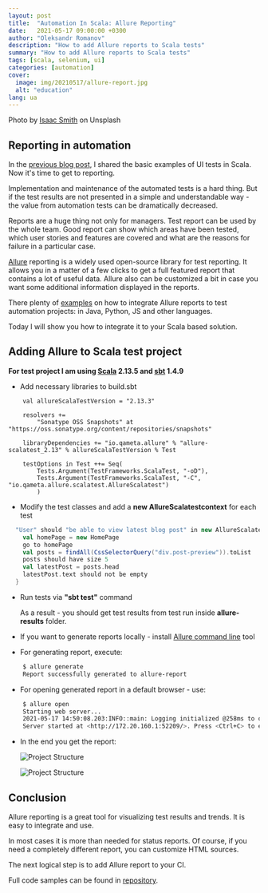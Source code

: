 ```yaml
---
layout: post
title:  "Automation In Scala: Allure Reporting"
date:   2021-05-17 09:00:00 +0300
author: "Oleksandr Romanov"
description: "How to add Allure reports to Scala tests"
summary: "How to add Allure reports to Scala tests"
tags: [scala, selenium, ui]
categories: [automation]
cover:
  image: img/20210517/allure-report.jpg
  alt: "education"
lang: ua
---
```


Photo by [Isaac Smith](https://unsplash.com/@isaacmsmith?utm_source=unsplash&utm_medium=referral&utm_content=creditCopyText) on Unsplash
  
## Reporting in automation
 
In the [previous blog post][ui-tests], I shared the basic examples of UI tests in Scala. Now it's time to get to reporting. 
 
Implementation and maintenance of the automated tests is a hard thing. But if the test results are not presented in a simple and understandable way - the value from automation tests can be dramatically decreased.  
 
Reports are a huge thing not only for managers. Test report can be used by the whole team. Good report can show which areas have been tested, which user stories and features are covered and what are the reasons for failure in a particular case. 
 
[Allure][Allure] reporting is a widely used open-source library for test reporting. It allows you in a matter of a few clicks to get a full featured report that contains a lot of useful data. 
Allure also can be customized a bit in case you want some additional information displayed in the reports.  
 
There plenty of [examples][examples] on how to integrate Allure reports to test automation projects: in Java, Python, JS and other languages.  
 
Today I will show you how to integrate it to your Scala based solution.  
 
## Adding Allure to Scala test project
 
**For test project I am using [Scala][Scala] 2.13.5 and [sbt][sbt] 1.4.9**
 
* Add necessary libraries to build.sbt
 
```
    val allureScalaTestVersion = "2.13.3"
 
    resolvers +=
        "Sonatype OSS Snapshots" at "https://oss.sonatype.org/content/repositories/snapshots"
    
    libraryDependencies += "io.qameta.allure" % "allure-scalatest_2.13" % allureScalaTestVersion % Test
 
    testOptions in Test ++= Seq(
        Tests.Argument(TestFrameworks.ScalaTest, "-oD"),
        Tests.Argument(TestFrameworks.ScalaTest, "-C", "io.qameta.allure.scalatest.AllureScalatest")
        )
```
 
* Modify the test classes and add a **new AllureScalatestcontext** for each test
 
``` scala
  "User" should "be able to view latest blog post" in new AllureScalatestContext {
    val homePage = new HomePage
    go to homePage
    val posts = findAll(CssSelectorQuery("div.post-preview")).toList
    posts should have size 5
    val latestPost = posts.head
    latestPost.text should not be empty
  }
```
 
* Run tests via **"sbt test"** command  
 
    As a result - you  should get test results from test run inside **allure-results** folder. 
 
* If you want to generate reports locally - install [Allure command line][cmd] tool  
 
* For generating report, execute:
 
``` bash
    $ allure generate
    Report successfully generated to allure-report
````    
 
* For opening generated report in a default browser - use:  
 
``` bash
    $ allure open
    Starting web server...
    2021-05-17 14:50:08.203:INFO::main: Logging initialized @258ms to org.eclipse.jetty.util.log.StdErrLog
    Server started at <http://172.20.160.1:52209/>. Press <Ctrl+C> to exit
```   
 
* In the end you get the report:
 
    ![Project Structure](/img/20210517/report-example1.png)
 
    ![Project Structure](/img/20210517/report-example.png)
 
## Conclusion
 
Allure reporting is a great tool for visualizing test results and trends. It is easy to integrate and use. 
 
In most cases it is more than needed for status reports.  Of course, if you need a completely different report, you can customize HTML sources.  
 
The next logical step is to add Allure report to your CI.  
 
Full code samples can be found in [repository][source repo].  
 
[allure]: https://docs.qameta.io/allure/
[examples]: https://github.com/allure-examples
[source repo]: https://github.com/alexromanov/scala-automation-samples
[cmd]: https://docs.qameta.io/allure/#_commandline
[sbt]: https://www.scala-sbt.org/
[Scala]: https://www.scala-lang.org/
[ui-tests]: https://testengineeringnotes.com/posts/2021-05-12-selenium-scala-basic/
